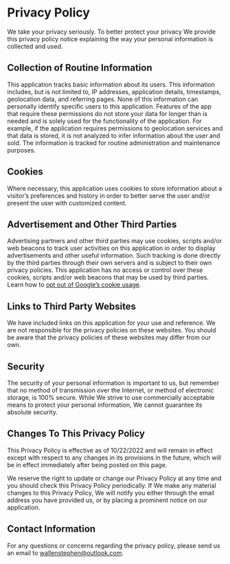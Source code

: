 # Privacy Policy

We take your privacy seriously. To better protect your privacy We provide this privacy policy notice explaining the way your personal information is collected and used.


## Collection of Routine Information

This application tracks basic information about its users. This information includes, but is not limited to, IP addresses, application details, timestamps, geolocation data, and referring pages. None of this information can personally identify specific users to this application. Features of the app that require these permissions do not store your data for longer than is needed and is solely used for the functionality of the application. For example, if the application requires permissions to geolocation services and that data is stored, it is not analyzed to infer information about the user and sold. The information is tracked for routine administration and maintenance purposes.


## Cookies

Where necessary, this application uses cookies to store information about a visitor’s preferences and history in order to better serve the user and/or present the user with customized content.


## Advertisement and Other Third Parties

Advertising partners and other third parties may use cookies, scripts and/or web beacons to track user activities on this application in order to display advertisements and other useful information. Such tracking is done directly by the third parties through their own servers and is subject to their own privacy policies. This application has no access or control over these cookies, scripts and/or web beacons that may be used by third parties. Learn how to [opt out of Google’s cookie usage](http://www.google.com/privacy_ads.html).


## Links to Third Party Websites

We have included links on this application for your use and reference. We are not responsible for the privacy policies on these websites. You should be aware that the privacy policies of these websites may differ from our own.


## Security

The security of your personal information is important to us, but remember that no method of transmission over the Internet, or method of electronic storage, is 100% secure. While We strive to use commercially acceptable means to protect your personal information, We cannot guarantee its absolute security.


## Changes To This Privacy Policy

This Privacy Policy is effective as of 10/22/2022 and will remain in effect except with respect to any changes in its provisions in the future, which will be in effect immediately after being posted on this page.

We reserve the right to update or change our Privacy Policy at any time and you should check this Privacy Policy periodically. If We make any material changes to this Privacy Policy, We will notify you either through the email address you have provided us, or by placing a prominent notice on our application.


## Contact Information

For any questions or concerns regarding the privacy policy, please send us an email to wallenstephen@outlook.com.

